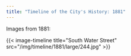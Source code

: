 ```yaml
---
title: "Timeline of the City's History: 1881"
---
```

Images from 1881:

{{< image-timeline title="South Water Street" src="/img/timeline/1881/large/244.jpg" >}}